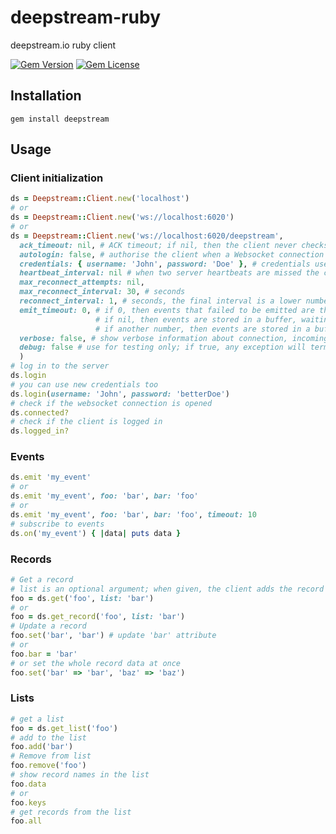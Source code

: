 # deepstream-ruby

deepstream.io ruby client

[![Gem Version](https://badge.fury.io/rb/deepstream.svg)](http://badge.fury.io/rb/deepstream)
[![Gem License](https://img.shields.io/badge/license-Apache-blue.svg)](https://github.com/Currency-One/deepstream-ruby/blob/master/LICENSE)

## Installation

```
gem install deepstream
```

## Usage

### Client initialization
```ruby
ds = Deepstream::Client.new('localhost')
# or
ds = Deepstream::Client.new('ws://localhost:6020')
# or
ds = Deepstream::Client.new('ws://localhost:6020/deepstream',
  ack_timeout: nil, # ACK timeout; if nil, then the client never checks ACK timeout errors
  autologin: false, # authorise the client when a Websocket connection is initialized; you don't need to call login() then
  credentials: { username: 'John', password: 'Doe' }, # credentials used to authorise the client
  heartbeat_interval: nil # when two server heartbeats are missed the client considers the connection to be lost
  max_reconnect_attempts: nil,
  max_reconnect_interval: 30, # seconds
  reconnect_interval: 1, # seconds, the final interval is a lower number from (reconnect_interval * failed_attempts, max_reconnect_interval)
  emit_timeout: 0, # if 0, then events that failed to be emitted are thrown away
                   # if nil, then events are stored in a buffer, waiting for reconnection
                   # if another number, then events are stored in a buffer and sent if the client reconnects in emit_timeout seconds
  verbose: false, # show verbose information about connection, incoming and outgoing messages etc.
  debug: false # use for testing only; if true, any exception will terminate the client
  )
# log in to the server
ds.login
# you can use new credentials too
ds.login(username: 'John', password: 'betterDoe')
# check if the websocket connection is opened
ds.connected?
# check if the client is logged in
ds.logged_in?
```
### Events
```ruby
ds.emit 'my_event'
# or
ds.emit 'my_event', foo: 'bar', bar: 'foo'
# or
ds.emit 'my_event', foo: 'bar', bar: 'foo', timeout: 10
# subscribe to events
ds.on('my_event') { |data| puts data }
```
### Records
```ruby
# Get a record
# list is an optional argument; when given, the client adds the record to a list with given name
foo = ds.get('foo', list: 'bar')
# or
foo = ds.get_record('foo', list: 'bar')
# Update a record
foo.set('bar', 'bar') # update 'bar' attribute
# or
foo.bar = 'bar'
# or set the whole record data at once
foo.set('bar' => 'bar', 'baz' => 'baz')
```
### Lists
```ruby
# get a list
foo = ds.get_list('foo')
# add to the list
foo.add('bar')
# Remove from list
foo.remove('foo')
# show record names in the list
foo.data
# or
foo.keys
# get records from the list
foo.all
```
